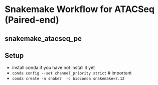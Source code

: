 # Snakemake Workflow for ATACSeq (Paired-end)
## snakemake_atacseq_pe


## Setup
- install conda if you have not install it yet
- `conda config --set channel_priority strict` # important 
- `conda create -n snake7  -c bioconda snakemake=7.12`


